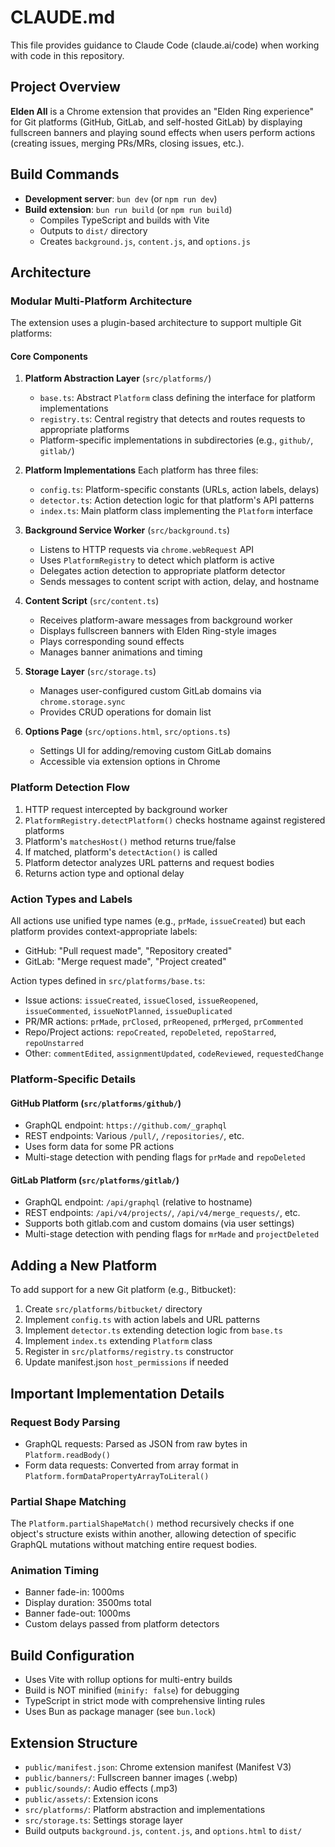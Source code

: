 # CLAUDE.md

This file provides guidance to Claude Code (claude.ai/code) when working with code in this repository.

## Project Overview

**Elden All** is a Chrome extension that provides an "Elden Ring experience" for Git platforms (GitHub, GitLab, and self-hosted GitLab) by displaying fullscreen banners and playing sound effects when users perform actions (creating issues, merging PRs/MRs, closing issues, etc.).

## Build Commands

- **Development server**: `bun dev` (or `npm run dev`)
- **Build extension**: `bun run build` (or `npm run build`)
  - Compiles TypeScript and builds with Vite
  - Outputs to `dist/` directory
  - Creates `background.js`, `content.js`, and `options.js`

## Architecture

### Modular Multi-Platform Architecture

The extension uses a plugin-based architecture to support multiple Git platforms:

#### Core Components

1. **Platform Abstraction Layer** (`src/platforms/`)
   - `base.ts`: Abstract `Platform` class defining the interface for platform implementations
   - `registry.ts`: Central registry that detects and routes requests to appropriate platforms
   - Platform-specific implementations in subdirectories (e.g., `github/`, `gitlab/`)

2. **Platform Implementations**
   Each platform has three files:
   - `config.ts`: Platform-specific constants (URLs, action labels, delays)
   - `detector.ts`: Action detection logic for that platform's API patterns
   - `index.ts`: Main platform class implementing the `Platform` interface

3. **Background Service Worker** (`src/background.ts`)
   - Listens to HTTP requests via `chrome.webRequest` API
   - Uses `PlatformRegistry` to detect which platform is active
   - Delegates action detection to appropriate platform detector
   - Sends messages to content script with action, delay, and hostname

4. **Content Script** (`src/content.ts`)
   - Receives platform-aware messages from background worker
   - Displays fullscreen banners with Elden Ring-style images
   - Plays corresponding sound effects
   - Manages banner animations and timing

5. **Storage Layer** (`src/storage.ts`)
   - Manages user-configured custom GitLab domains via `chrome.storage.sync`
   - Provides CRUD operations for domain list

6. **Options Page** (`src/options.html`, `src/options.ts`)
   - Settings UI for adding/removing custom GitLab domains
   - Accessible via extension options in Chrome

### Platform Detection Flow

1. HTTP request intercepted by background worker
2. `PlatformRegistry.detectPlatform()` checks hostname against registered platforms
3. Platform's `matchesHost()` method returns true/false
4. If matched, platform's `detectAction()` is called
5. Platform detector analyzes URL patterns and request bodies
6. Returns action type and optional delay

### Action Types and Labels

All actions use unified type names (e.g., `prMade`, `issueCreated`) but each platform provides context-appropriate labels:
- GitHub: "Pull request made", "Repository created"
- GitLab: "Merge request made", "Project created"

Action types defined in `src/platforms/base.ts`:
- Issue actions: `issueCreated`, `issueClosed`, `issueReopened`, `issueCommented`, `issueNotPlanned`, `issueDuplicated`
- PR/MR actions: `prMade`, `prClosed`, `prReopened`, `prMerged`, `prCommented`
- Repo/Project actions: `repoCreated`, `repoDeleted`, `repoStarred`, `repoUnstarred`
- Other: `commentEdited`, `assignmentUpdated`, `codeReviewed`, `requestedChange`

### Platform-Specific Details

#### GitHub Platform (`src/platforms/github/`)
- GraphQL endpoint: `https://github.com/_graphql`
- REST endpoints: Various `/pull/`, `/repositories/`, etc.
- Uses form data for some PR actions
- Multi-stage detection with pending flags for `prMade` and `repoDeleted`

#### GitLab Platform (`src/platforms/gitlab/`)
- GraphQL endpoint: `/api/graphql` (relative to hostname)
- REST endpoints: `/api/v4/projects/`, `/api/v4/merge_requests/`, etc.
- Supports both gitlab.com and custom domains (via user settings)
- Multi-stage detection with pending flags for `mrMade` and `projectDeleted`

## Adding a New Platform

To add support for a new Git platform (e.g., Bitbucket):

1. Create `src/platforms/bitbucket/` directory
2. Implement `config.ts` with action labels and URL patterns
3. Implement `detector.ts` extending detection logic from `base.ts`
4. Implement `index.ts` extending `Platform` class
5. Register in `src/platforms/registry.ts` constructor
6. Update manifest.json `host_permissions` if needed

## Important Implementation Details

### Request Body Parsing

- GraphQL requests: Parsed as JSON from raw bytes in `Platform.readBody()`
- Form data requests: Converted from array format in `Platform.formDataPropertyArrayToLiteral()`

### Partial Shape Matching

The `Platform.partialShapeMatch()` method recursively checks if one object's structure exists within another, allowing detection of specific GraphQL mutations without matching entire request bodies.

### Animation Timing

- Banner fade-in: 1000ms
- Display duration: 3500ms total
- Banner fade-out: 1000ms
- Custom delays passed from platform detectors

## Build Configuration

- Uses Vite with rollup options for multi-entry builds
- Build is NOT minified (`minify: false`) for debugging
- TypeScript in strict mode with comprehensive linting rules
- Uses Bun as package manager (see `bun.lock`)

## Extension Structure

- `public/manifest.json`: Chrome extension manifest (Manifest V3)
- `public/banners/`: Fullscreen banner images (.webp)
- `public/sounds/`: Audio effects (.mp3)
- `public/assets/`: Extension icons
- `src/platforms/`: Platform abstraction and implementations
- `src/storage.ts`: Settings storage layer
- Build outputs `background.js`, `content.js`, and `options.html` to `dist/`
